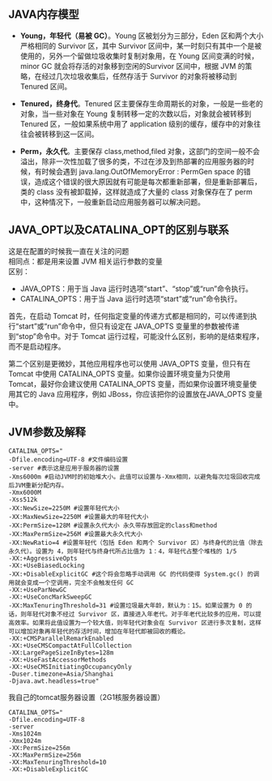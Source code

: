 ## JAVA内存模型
* **Young，年轻代（易被 GC）**。Young 区被划分为三部分，Eden 区和两个大小严格相同的 Survivor 区，其中 Survivor 区间中，某一时刻只有其中一个是被使用的，另外一个留做垃圾收集时复制对象用，在 Young 区间变满的时候，minor GC 就会将存活的对象移到空闲的Survivor 区间中，根据 JVM 的策略，在经过几次垃圾收集后，任然存活于 Survivor 的对象将被移动到 Tenured 区间。

* **Tenured，终身代**。Tenured 区主要保存生命周期长的对象，一般是一些老的对象，当一些对象在 Young 复制转移一定的次数以后，对象就会被转移到 Tenured 区，一般如果系统中用了 application 级别的缓存，缓存中的对象往往会被转移到这一区间。

* **Perm，永久代**。主要保存 class,method,filed 对象，这部门的空间一般不会溢出，除非一次性加载了很多的类，不过在涉及到热部署的应用服务器的时候，有时候会遇到 java.lang.OutOfMemoryError : PermGen space 的错误，造成这个错误的很大原因就有可能是每次都重新部署，但是重新部署后，类的 class 没有被卸载掉，这样就造成了大量的 class 对象保存在了 perm 中，这种情况下，一般重新启动应用服务器可以解决问题。

## JAVA_OPT以及CATALINA_OPT的区别与联系
这是在配置的时候我一直在关注的问题  
相同点：都是用来设置 JVM 相关运行参数的变量  
区别：  

* JAVA_OPTS：用于当 Java 运行时选项“start”、“stop”或“run”命令执行。  
* CATALINA_OPTS：用于当 Java 运行时选项“start”或“run”命令执行。  

首先，在启动 Tomcat 时，任何指定变量的传递方式都是相同的，可以传递到执行“start”或“run”命令中，但只有设定在 JAVA_OPTS 变量里的参数被传递到“stop”命令中。对于 Tomcat 运行过程，可能没什么区别，影响的是结束程序，而不是启动程序。 

第二个区别是更微妙，其他应用程序也可以使用 JAVA_OPTS 变量，但只有在 Tomcat 中使用 CATALINA_OPTS 变量。如果你设置环境变量为只使用 Tomcat，最好你会建议使用 CATALINA_OPTS 变量，而如果你设置环境变量使用其它的 Java 应用程序，例如 JBoss，你应该把你的设置放在JAVA_OPTS 变量中。  

## JVM参数及解释
```
CATALINA_OPTS="
-Dfile.encoding=UTF-8 #文件编码设置
-server #表示这是应用于服务器的设置
-Xms6000m #启动JVM时的初始堆大小。此值可以设置与-Xmx相同，以避免每次垃圾回收完成后JVM重新分配内存。 
-Xmx6000M 
-Xss512k 
-XX:NewSize=2250M #设置年轻代大小
-XX:MaxNewSize=2250M #设置最大的年轻代大小
-XX:PermSize=128M #设置永久代大小 永久带存放固定的class和method
-XX:MaxPermSize=256M #设置最大永久代大小
-XX:NewRatio=4 #设置年轻代（包括 Eden 和两个 Survivor 区）与终身代的比值（除去永久代）。设置为 4，则年轻代与终身代所占比值为 1：4，年轻代占整个堆栈的 1/5
-XX:+AggressiveOpts 
-XX:+UseBiasedLocking 
-XX:+DisableExplicitGC #这个将会忽略手动调用 GC 的代码使得 System.gc() 的调用就会变成一个空调用，完全不会触发任何 GC
-XX:+UseParNewGC 
-XX:+UseConcMarkSweepGC 
-XX:MaxTenuringThreshold=31 #设置垃圾最大年龄，默认为：15。如果设置为 0 的话，则年轻代对象不经过 Survivor 区，直接进入年老代。对于年老代比较多的应用，可以提高效率。如果将此值设置为一个较大值，则年轻代对象会在 Survivor 区进行多次复制，这样可以增加对象再年轻代的存活时间，增加在年轻代即被回收的概论。
-XX:+CMSParallelRemarkEnabled 
-XX:+UseCMSCompactAtFullCollection 
-XX:LargePageSizeInBytes=128m 
-XX:+UseFastAccessorMethods 
-XX:+UseCMSInitiatingOccupancyOnly
-Duser.timezone=Asia/Shanghai 
-Djava.awt.headless=true"
```

我自己的tomcat服务器设置（2G1核服务器设置）
```
CATALINA_OPTS="
-Dfile.encoding=UTF-8
-server
-Xms1024m
-Xmx1024m
-XX:PermSize=256m
-XX:MaxPermSize=256m
-XX:MaxTenuringThreshold=10
-XX:+DisableExplicitGC
```
